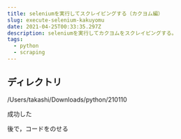 ```yaml
---
title: seleniumを実行してスクレイピングする（カクヨム編）
slug: execute-selenium-kakuyomu
date: 2021-04-25T00:33:35.297Z
description: seleniumを実行してカクヨムをスクレイピングする。
tags:
  - python
  - scraping
---
```

## ディレクトリ

/Users/takashi/Downloads/python/210110

成功した

後で，コードをのせる
